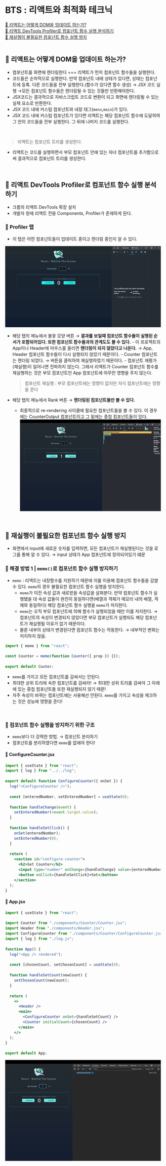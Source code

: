# BTS : 리액트와 최적화 테크닉

[📌 리액트는 어떻게 DOM을 업데이트 하는가?](#-리액트는-어떻게-dom을-업데이트-하는가)<br>
[📌 리액트 DevTools Profiler로 컴포넌트 함수 실행 분석하기](#-리액트-devtools-profiler로-컴포넌트-함수-실행-분석하기)<br>
[📌 재실행이 불필요한 컴포넌트 함수 실행 방지](#-재실행이-불필요한-컴포넌트-함수-실행-방지)<br>
<br>

## 📌 리액트는 어떻게 DOM을 업데이트 하는가?

- 컴포넌트를 화면에 렌더링한다 === 리액트가 먼저 컴포넌트 함수들을 실행한다.
- 코드들은 순차적으로 실행한다. 만약 컴포넌트 내에 상태가 있다면, 상태는 컴포넌트에 등록. 다른 코드들을 전부 실행한다.(함수가 있다면 함수 생성) &rarr; JSX 코드 실행 &rarr;모든 컴포넌트 함수들은 렌더링될 수 있는 것들만 반환해야한다.
- JSX코드는 결과적으로 자바스크립트 코드로 변환이 되고 화면에 렌더링될 수 있는 실제 요소로 반환한다.
- JSX 코드 내에 커스텀 컴포넌트와 내장 태그(`menu`,`main`)가 있다.
- JSX 코드 내에 커스텀 컴포넌트가 있다면 리액트는 해당 컴포넌트 함수에 도달하여 그 안의 코드들을 전부 실행한다. 그 뒤에 나머지 코드를 실행한다.

<br>

> 리액트는 컴포넌트 트리를 생성한다.

- 리액트는 코드를 실행하면서 부모 컴포넌트 안에 있는 자녀 컴포넌트를 추가함으로써 결과적으로 컴포넌트 트리를 생성한다.

<br>

## 📌 리액트 DevTools Profiler로 컴포넌트 함수 실행 분석하기

- 크롬의 리액트 DevTools 확장 설치
- 개발자 창에 리액트 전용 Components, Profiler가 존재하게 된다.

### 📖 Profiler 탭

- 이 탭은 어떤 컴포넌트들이 업데이트 중이고 렌더링 중인지 알 수 있다.

![profiler](./src/assets/Profiler.gif)

- 해당 탭의 메뉴에서 불꽃 모양 버튼 &rarr; **결과를 보일때 컴포넌트 함수들이 실행된 순서가 포함되어있다. 또한 컴포넌트 함수들과의 관계도도 볼 수 있다.** - 이 프로젝트의 App이나 Header에 마우스를 올리면 **렌더링이 되지 않았다고 나온다.** &rarr; App, Header 컴포넌트 함수들이 다시 실행되지 않았기 때문이다. - Counter 컴포넌트는 렌더링 되었다. &rarr; 버튼을 클릭하여 재실행하였기 때문이다. - 컴포넌트 재평가(재실행)이 일어나면 전파하지 않는다. 그래서 리액트가 Counter 컴포넌트 함수를 재실행하는 것은 부모 컴포넌트인 App 컴포넌트에 아무런 영향을 주지 않는다.

  > 컴포넌트 재실행 : 부모 컴포넌트에는 영향이 없지만 자식 컴포넌트에는 영향을 준다
  > <br>

- 해당 탭의 메뉴에서 Rank 버튼 &rarr; **렌더링된 컴포넌트들만 볼 수 있다.**
  - 최종적으로 re-rendering 사이클에 필요한 컴포넌트들을 볼 수 있다. 이 경우에는 CounterOutput 컴포넌트이고 그 밑에는 중첩 컴포넌트들이 있다.
    ![ranked](./src/assets/profile-rank.png)

<br>

## 📌 재실행이 불필요한 컴포넌트 함수 실행 방지

- 화면에서 input에 새로운 숫자를 입력하면, 모든 컴포넌트가 재실행된다는 것을 로그를 통해 알 수 있다. &rarr; input 상태가 App 컴포넌트에 정의되어있기 떄문

### 📖 해결 방법 1 | `memo()`로 컴포넌트 함수 실행 방지하기

- `memo` : 리액트는 내장함수를 지원하기 때문에 이를 이용해 컴포넌트 함수들을 감쌀 수 있다. `memo`의 경우 불필요한 컴포넌트 함수 실행을 방지한다.
  - `memo`가 이전 속성 값과 새로받을 속성값을 살펴본다. 만약 컴포넌트 함수가 실행됐을 대 속성 값들이 완전히 동일하다면(배열과 객체가 메모리 내의 배열, 객체와 동일하다) 해당 컴포넌트 함수 실행을 `memo`가 저지한다.
  - `memo`는 오직 부모 컴포넌트에 의해 함수가 실행되었을 때만 이를 저지한다. &rarr; 컴포넌트의 속성이 변경되지 않았다면 부모 컴포넌트가 실행되도 해당 컴포넌트가 재실행될 이유가 없기 때문이다.
  - 물론 내부의 상태가 변경된다면 컴포넌트 함수는 작동한다. &rarr; 내부적인 변화는 저지하지 않음.

```jsx
import { memo } from "react";

const Counter = memo(function Counter({ prop }) {});

export default Couter;
```

- `memo`를 가지고 모든 컴포넌트를 감싸서는 안된다.
- 최대한 상위 트리에 속한 컴포넌트를 감싸라! &rarr; 최대한 상위 트리를 감싸야 그 아래에 있는 중첩 컴포넌트들 또한 재실행되지 않기 때문!
- 자주 속성이 바뀌는 컴포넌트에는 사용해선 안된다. `memo`를 가지고 속성을 체크하는 것은 성능에 영향을 준다!

<br>

### 📖 컴포넌트 함수 실행을 방지하기 위한 구조

- `memo`보다 더 강력한 방법. &rarr; 컴포넌트 분리하기
- 컴포넌트를 분리하였다면 `memo`를 없애야 한다!

#### 💎 ConfigureCounter.jsx

```jsx
import { useState } from "react";
import { log } from "../../log";

export default function ConfigureCounter({ onSet }) {
  log("<ConfigureCounter />");

  const [enteredNumber, setEnteredNumber] = useState(0);

  function handleChange(event) {
    setEnteredNumber(+event.target.value);
  }

  function handleSetClick() {
    onSet(enteredNumber);
    setEnteredNumber(0);
  }

  return (
    <section id="configure-counter">
      <h2>Set Counter</h2>
      <input type="number" onChange={handleChange} value={enteredNumber} />
      <button onClick={handleSetClick}>Set</button>
    </section>
  );
}
```

#### 💎 App.jsx

```jsx
import { useState } from "react";

import Counter from "./components/Counter/Counter.jsx";
import Header from "./components/Header.jsx";
import ConfigureCounter from "./components/Counter/ConfigureCounter.jsx";
import { log } from "./log.js";

function App() {
  log("<App /> rendered");

  const [chosenCount, setChosenCount] = useState(0);

  function handleSetCount(newCount) {
    setChosenCount(newCount);
  }

  return (
    <>
      <Header />
      <main>
        <ConfigureCounter onSet={handleSetCount} />
        <Counter initialCount={chosenCount} />
      </main>
    </>
  );
}

export default App;
```

![log](./src/assets/configurecounter.png)
